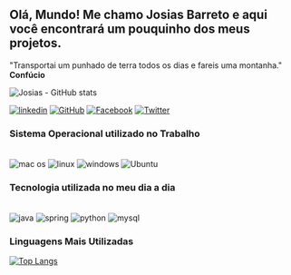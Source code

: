 ## Olá, Mundo! Me chamo Josias Barreto e aqui você encontrará um pouquinho dos meus projetos.
<p> "Transportai um punhado de terra todos os dias e fareis uma montanha." <br> <strong> Confúcio </strong> </p>

![Josias - GitHub stats](https://github-readme-stats.vercel.app/api?username=josiasbarretob&show_icons=true&theme=github_dark)

[![linkedin](https://img.shields.io/badge/LinkedIn-0077B5?style=for-the-badge&logo=linkedin&logoColor=white)](https://www.linkedin.com/in/josiasbarreto/)
[![GitHub](https://img.shields.io/badge/GitHub-100000?style=for-the-badge&logo=github&logoColor=white)](https://github.com/josiasbarretob)
[![Facebook](https://img.shields.io/badge/Facebook-1877F2?style=for-the-badge&logo=facebook&logoColor=white)](https://www.facebook.com/josias.barreto.7)
[![Twitter](https://img.shields.io/badge/Twitter-1DA1F2?style=for-the-badge&logo=twitter&logoColor=white)](#)

### Sistema Operacional utilizado no Trabalho
<div style="display: inline_block"> </br>
  <img align="center" alt="mac os" src="https://img.shields.io/badge/mac%20os-000000?style=for-the-badge&logo=apple&logoColor=white"/>
  <img align="center" alt="linux" src="https://img.shields.io/badge/Linux-FCC624?style=for-the-badge&logo=linux&logoColor=black"/>
  <img align="center" alt="windows" src="https://img.shields.io/badge/Windows-0078D6?style=for-the-badge&logo=windows&logoColor=white"/>
  <img align="center" alt="Ubuntu" src="https://img.shields.io/badge/Ubuntu-E95420?style=for-the-badge&logo=ubuntu&logoColor=white"/>
</div>

### Tecnologia utilizada no meu dia a dia

<div style="display: inline_block"> </br>
  <img align="center" alt="java" src="https://img.shields.io/badge/Java-ED8B00?style=for-the-badge&logo=java&logoColor=white"/>
  <img align="center" alt="spring" src="https://img.shields.io/badge/Spring-6DB33F?style=for-the-badge&logo=spring&logoColor=white"/>
  <img align="center" alt="python" src="https://img.shields.io/badge/Python-14354C?style=for-the-badge&logo=python&logoColor=white"/>
  <img align="center" alt="mysql" src="https://img.shields.io/badge/MySQL-00000F?style=for-the-badge&logo=mysql&logoColor=white"/>
</div>

### Linguagens Mais Utilizadas

[![Top Langs](https://github-readme-stats.vercel.app/api/top-langs/?username=josiasbarretob&layout=compact)](https://github.com/josiasbarretob)
